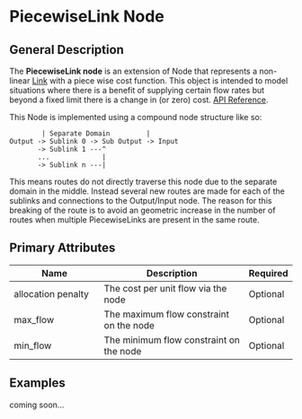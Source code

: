 # PiecewiseLink Node

## General Description

The **PiecewiseLink node** is an extension of Node that represents a non-linear [Link](link-node.md) with a piece wise cost function. This object is intended to model situations where there is a benefit of supplying certain flow rates but beyond a fixed limit there is a change in (or zero) cost. [API Reference](https://pywr.github.io/pywr-docs/master/api/generated/pywr.nodes.PiecewiseLink.html).

This Node is implemented using a compound node structure like so:

```
        | Separate Domain         |
Output -> Sublink 0 -> Sub Output -> Input
       -> Sublink 1 ---^
       ...             |
       -> Sublink n ---|
```

This means routes do not directly traverse this node due to the separate domain in the middle. Instead several new routes are made for each of the sublinks and connections to the Output/Input node. The reason for this breaking of the route is to avoid an geometric increase in the number of routes when multiple PiecewiseLinks are present in the same route.

## Primary Attributes

<table><thead><tr><th width="180.33333333333331">Name</th><th width="318">Description</th><th>Required</th></tr></thead><tbody><tr><td>allocation penalty</td><td>The cost per unit flow via the node</td><td>Optional</td></tr><tr><td>max_flow</td><td>The maximum flow constraint on the node</td><td>Optional</td></tr><tr><td>min_flow</td><td>The minimum flow constraint on the node</td><td>Optional</td></tr></tbody></table>



## Examples

coming soon...
